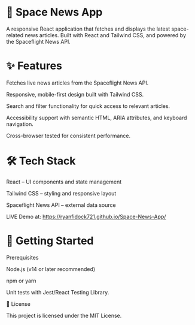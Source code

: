 # 🚀  Space News App

A responsive React application that fetches and displays the latest space-related news articles. Built with React and Tailwind CSS, and powered by the Spaceflight News API.


# ✨ Features

Fetches live news articles from the Spaceflight News API.

Responsive, mobile-first design built with Tailwind CSS.

Search and filter functionality for quick access to relevant articles.

Accessibility support with semantic HTML, ARIA attributes, and keyboard navigation.

Cross-browser tested for consistent performance.


# 🛠️ Tech Stack

React – UI components and state management

Tailwind CSS – styling and responsive layout

Spaceflight News API – external data source

LIVE Demo at: https://ryanfidock721.github.io/Space-News-App/

# 🚀 Getting Started
Prerequisites

Node.js (v14 or later recommended)

npm or yarn


Unit tests with Jest/React Testing Library.

📄 License

This project is licensed under the MIT License.
